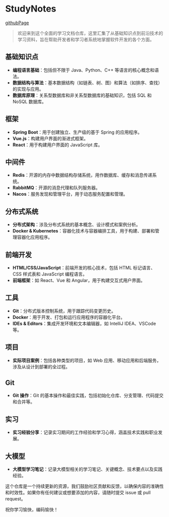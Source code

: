 # StudyNotes      
[githubPage](https://heachy.github.io/StudyNotes/#/)

> 欢迎来到这个全面的学习文档仓库，这里汇集了从基础知识点到前沿技术的学习资料，旨在帮助开发者和学习者系统地掌握软件开发的各个方面。
>

## 基础知识点

- **编程语言基础**：包括但不限于 Java、Python、C++ 等语言的核心概念和语法。
- **数据结构与算法**：基本数据结构（如链表、树、图）和算法（如排序、查找）的实现与应用。
- **数据库原理**：关系型数据库和非关系型数据库的基础知识，包括 SQL 和 NoSQL 数据库。

## 框架

- **Spring Boot**：用于创建独立、生产级的基于 Spring 的应用程序。
- **Vue.js**：构建用户界面的渐进式框架。
- **React**：用于构建用户界面的 JavaScript 库。

## 中间件

- **Redis**：开源的内存中数据结构存储系统，用作数据库、缓存和消息传递系统。
- **RabbitMQ**：开源的消息代理和队列服务器。
- **Nacos**：服务发现和管理平台，用于动态服务配置和管理。

## 分布式系统

- **分布式架构**：涉及分布式系统的基本概念、设计模式和案例分析。
- **Docker & Kubernetes**：容器化技术与容器编排工具，用于构建、部署和管理容器化应用程序。

## 前端开发

- **HTML/CSS/JavaScript**：前端开发的核心技术，包括 HTML 标记语言、CSS 样式表和 JavaScript 编程语言。
- **前端框架**：如 React、Vue 和 Angular，用于构建交互式用户界面。

## 工具

- **Git**：分布式版本控制系统，用于跟踪代码变更历史。
- **Docker**：用于开发、打包和运行应用程序的容器化平台。
- **IDEs & Editors**：集成开发环境和文本编辑器，如 IntelliJ IDEA、VSCode 等。

## 项目

- **实际项目案例**：包括各种类型的项目，如 Web 应用、移动应用和后端服务，涉及从设计到部署的全过程。

## Git

- **Git 操作**：Git 的基本操作和最佳实践，包括初始化仓库、分支管理、代码提交和合并等。

## 实习

- **实习经验分享**：记录实习期间的工作经验和学习心得，涵盖技术实践和职业发展。

## 大模型

- **大模型学习笔记**：记录大模型相关的学习笔记、关键概念、技术要点以及实践经验。

这个仓库是一个持续更新的资源，我们鼓励社区贡献和反馈，以确保内容的准确性和时效性。如果你有任何建议或想要添加的内容，请随时提交 issue 或 pull request。

祝你学习愉快，编码愉快！